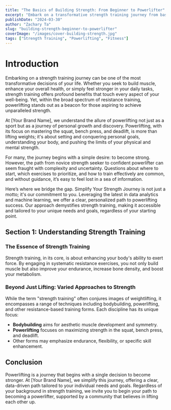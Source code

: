 ```yaml
---
title: "The Basics of Building Strength: From Beginner to Powerlifter"
excerpt: "Embark on a transformative strength training journey from basic workouts to the discipline of powerlifting, and discover the profound benefits of this fitness pursuit."
publishDate: "2024-03-30"
author: "Zachary Ta"
slug: "building-strength-beginner-to-powerlifter"
coverImage: "/images/cover-building-strength.jpg"
tags: ["Strength Training", "Powerlifting", "Fitness"]
---
```


# Introduction

Embarking on a strength training journey can be one of the most transformative decisions of your life. Whether you seek to build muscle, enhance your overall health, or simply feel stronger in your daily tasks, strength training offers profound benefits that touch every aspect of your well-being. Yet, within the broad spectrum of resistance training, powerlifting stands out as a beacon for those aspiring to achieve unparalleled strength.

At [Your Brand Name], we understand the allure of powerlifting not just as a sport but as a journey of personal growth and discovery. Powerlifting, with its focus on mastering the squat, bench press, and deadlift, is more than lifting weights; it's about setting and conquering personal goals, understanding your body, and pushing the limits of your physical and mental strength.

For many, the journey begins with a simple desire: to become strong. However, the path from novice strength seeker to confident powerlifter can seem fraught with complexity and uncertainty. Questions about where to start, which exercises to prioritize, and how to train effectively are common, and without guidance, it’s easy to feel lost in a sea of information.

Here’s where we bridge the gap. Simplify Your Strength Journey is not just a motto; it's our commitment to you. Leveraging the latest in data analytics and machine learning, we offer a clear, personalized path to powerlifting success. Our approach demystifies strength training, making it accessible and tailored to your unique needs and goals, regardless of your starting point.

## Section 1: Understanding Strength Training

### The Essence of Strength Training

Strength training, in its core, is about enhancing your body's ability to exert force. By engaging in systematic resistance exercises, you not only build muscle but also improve your endurance, increase bone density, and boost your metabolism.

### Beyond Just Lifting: Varied Approaches to Strength

While the term "strength training" often conjures images of weightlifting, it encompasses a range of techniques including bodybuilding, powerlifting, and other resistance-based training forms. Each discipline has its unique focus:

- **Bodybuilding** aims for aesthetic muscle development and symmetry.
- **Powerlifting** focuses on maximizing strength in the squat, bench press, and deadlift.
- Other forms may emphasize endurance, flexibility, or specific skill enhancement.

<!-- ... continue with the rest of your sections ... -->

## Conclusion

Powerlifting is a journey that begins with a single decision to become stronger. At [Your Brand Name], we simplify this journey, offering a clear, data-driven path tailored to your individual needs and goals. Regardless of your background in strength training, we invite you to begin your path to becoming a powerlifter, supported by a community that believes in lifting each other up.
